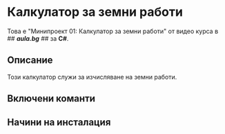 ﻿# Калкулатор за земни работи
Това е "Минипроект 01: Калкулатор за земни работи" от видео курса в ## ***аula.bg*** ## за **C#**.
## Описание
Този калкулатор служи за изчисляване на земни работи.
## Включени команти

## Начини на инсталация


